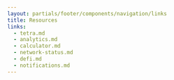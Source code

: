 ```yaml
---
layout: partials/footer/components/navigation/links
title: Resources
links:
  - tetra.md
  - analytics.md
  - calculator.md
  - network-status.md
  - defi.md
  - notifications.md
---
```

